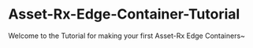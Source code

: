 # Asset-Rx-Edge-Container-Tutorial
Welcome to the Tutorial for making your first Asset-Rx Edge Containers~
